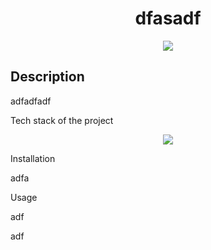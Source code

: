 
<div align='center'>
<h1>dfasadf</h1>
<img src = "https://example.com/image.jpg"/>
</div>
<div>
<h2>Description</h2>
<p>adfadfadf</p>
</div>
<div>
<p>Tech stack of the project</p>
<p align="center">
<a href="https://skillicons.dev">
<img src="https://skillicons.dev/icons?i=alpinejs,ableton,activitypub,ae" />
</a>
</p>
</p>
</div>
<div>
<p>Installation</p>
<p>adfa</p>
</div>
<div>
<p>Usage</p>
<p>adf</p>
</div>
adf